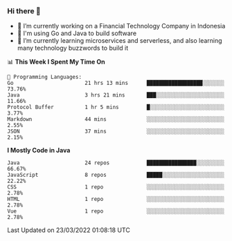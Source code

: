 ### Hi there 👋

<!--
**mazzama/mazzama** is a ✨ _special_ ✨ repository because its `README.md` (this file) appears on your GitHub profile.

Here are some ideas to get you started:

- 🔭 I’m currently working on ...
- 🌱 I’m currently learning ...
- 👯 I’m looking to collaborate on ...
- 🤔 I’m looking for help with ...
- 💬 Ask me about ...
- 📫 How to reach me: ...
- 😄 Pronouns: ...
- ⚡ Fun fact: ...
-->

- 🔭 I’m currently working on a Financial Technology Company in Indonesia
- :gun: I'm using Go and Java to build software
- 🌱 I’m currently learning microservices and serverless, and also learning many technology buzzwords to build it

<!--START_SECTION:waka-->
📊 **This Week I Spent My Time On** 

```text
💬 Programming Languages: 
Go                       21 hrs 13 mins      ██████████████████░░░░░░░   73.76% 
Java                     3 hrs 21 mins       ███░░░░░░░░░░░░░░░░░░░░░░   11.66% 
Protocol Buffer          1 hr 5 mins         █░░░░░░░░░░░░░░░░░░░░░░░░   3.77% 
Markdown                 44 mins             ░░░░░░░░░░░░░░░░░░░░░░░░░   2.55% 
JSON                     37 mins             ░░░░░░░░░░░░░░░░░░░░░░░░░   2.15%

```

**I Mostly Code in Java** 

```text
Java                     24 repos            ████████████████░░░░░░░░░   66.67% 
JavaScript               8 repos             █████░░░░░░░░░░░░░░░░░░░░   22.22% 
CSS                      1 repo              ░░░░░░░░░░░░░░░░░░░░░░░░░   2.78% 
HTML                     1 repo              ░░░░░░░░░░░░░░░░░░░░░░░░░   2.78% 
Vue                      1 repo              ░░░░░░░░░░░░░░░░░░░░░░░░░   2.78%

```



 Last Updated on 23/03/2022 01:08:18 UTC
<!--END_SECTION:waka-->

